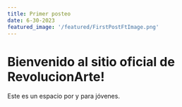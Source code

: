 ```yaml
---
title: Primer posteo
date: 6-30-2023
featured_image: '/featured/FirstPostFtImage.png'
---
```




# Bienvenido al sitio oficial de RevolucionArte!

Este es un espacio por y para jóvenes.

